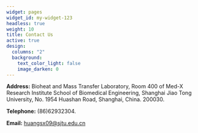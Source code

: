 ```yaml
---
widget: pages
widget_id: my-widget-123
headless: true
weight: 10
title: Contact Us
active: true
design:
  columns: "2"
  background:
    text_color_light: false
    image_darken: 0
---
```

**Address:** Bioheat and Mass Transfer Laboratory, Room 400 of Med-X Research Institute School of Biomedical Engineering, Shanghai Jiao Tong University, No. 1954 Huashan Road, Shanghai, China. 200030.

**Telephone:** (86)62932304.

**Email:** huangsx09@sjtu.edu.cn